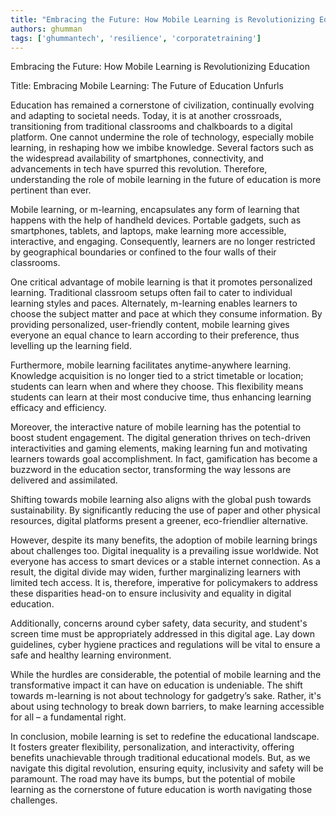 ```yaml
---
title: "Embracing the Future: How Mobile Learning is Revolutionizing Education"  # Wrap the title in double quotes
authors: ghumman
tags: ['ghummantech', 'resilience', 'corporatetraining']
---
```


Embracing the Future: How Mobile Learning is Revolutionizing Education
<!-- truncate -->

Title: Embracing Mobile Learning: The Future of Education Unfurls

Education has remained a cornerstone of civilization, continually evolving and adapting to societal needs. Today, it is at another crossroads, transitioning from traditional classrooms and chalkboards to a digital platform. One cannot undermine the role of technology, especially mobile learning, in reshaping how we imbibe knowledge. Several factors such as the widespread availability of smartphones, connectivity, and advancements in tech have spurred this revolution. Therefore, understanding the role of mobile learning in the future of education is more pertinent than ever. 

Mobile learning, or m-learning, encapsulates any form of learning that happens with the help of handheld devices. Portable gadgets, such as smartphones, tablets, and laptops, make learning more accessible, interactive, and engaging. Consequently, learners are no longer restricted by geographical boundaries or confined to the four walls of their classrooms.

One critical advantage of mobile learning is that it promotes personalized learning. Traditional classroom setups often fail to cater to individual learning styles and paces. Alternately, m-learning enables learners to choose the subject matter and pace at which they consume information. By providing personalized, user-friendly content, mobile learning gives everyone an equal chance to learn according to their preference, thus levelling up the learning field.

Furthermore, mobile learning facilitates anytime-anywhere learning. Knowledge acquisition is no longer tied to a strict timetable or location; students can learn when and where they choose. This flexibility means students can learn at their most conducive time, thus enhancing learning efficacy and efficiency.

Moreover, the interactive nature of mobile learning has the potential to boost student engagement. The digital generation thrives on tech-driven interactivities and gaming elements, making learning fun and motivating learners towards goal accomplishment. In fact, gamification has become a buzzword in the education sector, transforming the way lessons are delivered and assimilated. 

Shifting towards mobile learning also aligns with the global push towards sustainability. By significantly reducing the use of paper and other physical resources, digital platforms present a greener, eco-friendlier alternative. 

However, despite its many benefits, the adoption of mobile learning brings about challenges too. Digital inequality is a prevailing issue worldwide. Not everyone has access to smart devices or a stable internet connection. As a result, the digital divide may widen, further marginalizing learners with limited tech access. It is, therefore, imperative for policymakers to address these disparities head-on to ensure inclusivity and equality in digital education.

Additionally, concerns around cyber safety, data security, and student's screen time must be appropriately addressed in this digital age. Lay down guidelines, cyber hygiene practices and regulations will be vital to ensure a safe and healthy learning environment.

While the hurdles are considerable, the potential of mobile learning and the transformative impact it can have on education is undeniable. The shift towards m-learning is not about technology for gadgetry’s sake. Rather, it's about using technology to break down barriers, to make learning accessible for all – a fundamental right.

In conclusion, mobile learning is set to redefine the educational landscape. It fosters greater flexibility, personalization, and interactivity, offering benefits unachievable through traditional educational models. But, as we navigate this digital revolution, ensuring equity, inclusivity and safety will be paramount. The road may have its bumps, but the potential of mobile learning as the cornerstone of future education is worth navigating those challenges.

